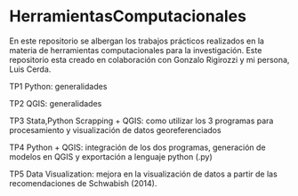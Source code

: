 # HerramientasComputacionales
En este repositorio se albergan los trabajos prácticos realizados en la materia de herramientas computacionales para la investigación.
Este repositorio esta creado en colaboración con Gonzalo Rigirozzi y mi persona, Luis Cerda. 

TP1️ Python: generalidades

TP2 QGIS: generalidades

TP3 Stata,Python Scrapping + QGIS: como utilizar los 3 programas para procesamiento y visualización de datos georeferenciados

TP4️ Python + QGIS: integración de los dos programas, generación de modelos en QGIS y exportación a lenguaje python (.py)

TP5️ Data Visualization: mejora en la visualización de datos a partir de las recomendaciones de Schwabish (2014).


